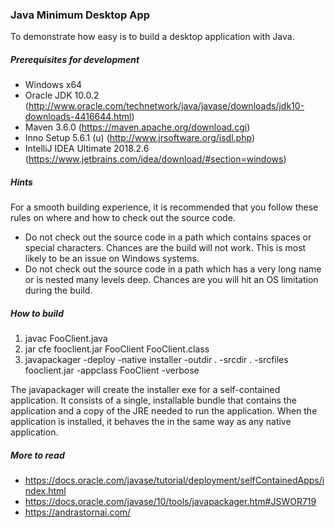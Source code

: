 ### Java Minimum Desktop App

To demonstrate how easy is to build a desktop application with Java.

##### Prerequisites for development

* Windows x64
* Oracle JDK 10.0.2 (http://www.oracle.com/technetwork/java/javase/downloads/jdk10-downloads-4416644.html)
* Maven 3.6.0 (https://maven.apache.org/download.cgi)
* Inno Setup 5.6.1 (u) (http://www.jrsoftware.org/isdl.php)
* IntelliJ IDEA Ultimate 2018.2.6 (https://www.jetbrains.com/idea/download/#section=windows)

##### Hints

For a smooth building experience, it is recommended that you follow these rules on where and how to check out the source code.
* Do not check out the source code in a path which contains spaces or special characters. Chances are the build will not work. This is most likely to be an issue on Windows systems.
* Do not check out the source code in a path which has a very long name or is nested many levels deep. Chances are you will hit an OS limitation during the build.

##### How to build

1. javac FooClient.java
2. jar cfe fooclient.jar FooClient FooClient.class
3. javapackager -deploy -native installer -outdir . -srcdir . -srcfiles fooclient.jar -appclass FooClient -verbose

The javapackager will create the installer exe for a self-contained application. It consists of a single, installable bundle that contains the application and a copy of the JRE needed to run the application. When the application is installed, it behaves the in the same way as any native application.

##### More to read

* https://docs.oracle.com/javase/tutorial/deployment/selfContainedApps/index.html
* https://docs.oracle.com/javase/10/tools/javapackager.htm#JSWOR719
* https://andrastornai.com/